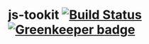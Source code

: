 # js-tookit [![Build Status](https://travis-ci.com/bolasblack/js-toolkit.svg?branch=master)](https://travis-ci.com/bolasblack/js-toolkit) [![Greenkeeper badge](https://badges.greenkeeper.io/bolasblack/js-toolkit.svg)](https://greenkeeper.io/)
